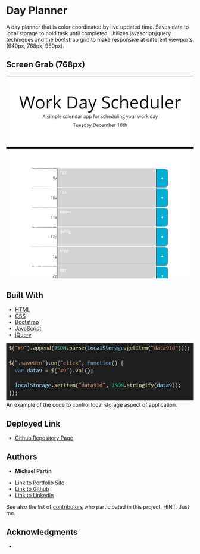 # Day Planner
A day planner that is color coordinated by live updated time. Saves data to local storage to hold task until completed. Utilizes javascript/jquery techniques and the bootstrap grid to make responsive at different viewports (640px, 768px, 980px).

## Screen Grab (768px)

![site](dayplanner_ss768.PNG)

## Built With

* [HTML](https://developer.mozilla.org/en-US/docs/Web/HTML)
* [CSS](https://developer.mozilla.org/en-US/docs/Web/CSS)
* [Bootstrap](https://getbootstrap.com)
* [JavaScript](https://javascript.com)
* [jQuery](https://jqueryapi.com)

![site](dayplanner_code_snippet.PNG)
An example of the code to control local storage aspect of application.

## Deployed Link

* [Github Repository Page](https://github.com/rev1311/day-planner)


## Authors

* **Michael Partin** 

- [Link to Portfolio Site](https://rev1311.github.io/responsive-portfolio/)
- [Link to Github](https://github.com/rev1311)
- [Link to LinkedIn](https://linkedin.com/in/michael-partin-49ba1081)

See also the list of [contributors](https://github.com/your/project/contributors) who participated in this project. HINT: Just me.


## Acknowledgments

* 

